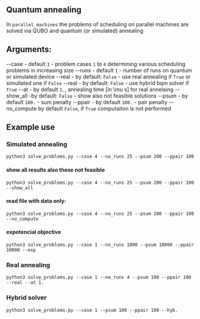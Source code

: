 

## Quantum annealing
In ```parallel_machines```  the problems of scheduling on parallel machines are solved via QUBO and quantum (or simulated) annealing

## Arguments:

--case - default ```1``` - problem cases ```1``` to ```4``` determining various scheduling problems in increasing size
--runs  - default ```1``` - number of runs on quantum or simulated device
--real - by default: ```False``` - use real annealing if ```True``` or simullated one if ```False```
--real - by default: ```False``` - use hybrid bqm solver if ```True```
--at - by default ```1.```, annealing time [in \mu s] for real annelaing
--show_all -by default: ```False``` - show also not feasible solutions
--psum  - by default ```100.``` - sum penalty
--ppair - by default ```100.``` - pair penalty
--no_compute by default ```False```, if ```True``` computaiton is not performed


## Example use 

### Simulated annealing

```
python3 solve_problems.py --case 4 --no_runs 25 --psum 200 --ppair 100

```

#### show all results also these not feasible

```
python3 solve_problems.py --case 4 --no_runs 25 --psum 200 --ppair 100 --show_all

```

#### read file with data only:

```
python3 solve_problems.py --case 4 --no_runs 25 --psum 200 --ppair 100 --no_compute

```


#### expotencial objective

```
python3 solve_problems.py --case 1 --no_runs 1000 --psum 10000 --ppair 10000 --exp

```



### Real annealing

```
python3 solve_problems.py --case 1 --no_runs 4 --psum 100 --ppair 100 --real --at 1.

```


### Hybrid solver

```
python3 solve_problems.py --case 1 --psum 100 --ppair 100 --hyb.

```

